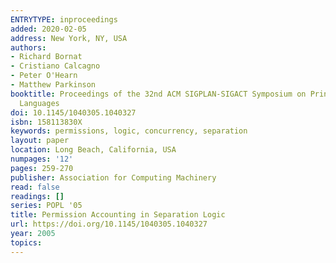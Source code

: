 ```yaml
---
ENTRYTYPE: inproceedings
added: 2020-02-05
address: New York, NY, USA
authors:
- Richard Bornat
- Cristiano Calcagno
- Peter O'Hearn
- Matthew Parkinson
booktitle: Proceedings of the 32nd ACM SIGPLAN-SIGACT Symposium on Principles of Programming
  Languages
doi: 10.1145/1040305.1040327
isbn: 158113830X
keywords: permissions, logic, concurrency, separation
layout: paper
location: Long Beach, California, USA
numpages: '12'
pages: 259-270
publisher: Association for Computing Machinery
read: false
readings: []
series: POPL '05
title: Permission Accounting in Separation Logic
url: https://doi.org/10.1145/1040305.1040327
year: 2005
topics:
---
```

